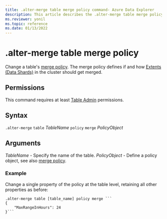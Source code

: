 ```yaml
---
title: .alter-merge table merge policy command- Azure Data Explorer
description: This article describes the .alter-merge table merge policy command in Azure Data Explorer.
ms.reviewer: yonil
ms.topic: reference
ms.date: 01/13/2022
---
```

# .alter-merge table merge policy

Change a table's [merge policy](mergepolicy.md). The merge policy defines if and how [Extents (Data Shards)](../management/extents-overview.md) in the cluster should get merged. 

## Permissions

This command requires at least [Table Admin](access-control/role-based-access-control.md) permissions.

## Syntax

`.alter-merge` `table` *TableName* `policy` `merge` *PolicyObject*

## Arguments

*TableName* - Specify the name of the table.
*PolicyObject* - Define a policy object, see also [merge policy](mergepolicy.md).

### Example

Change a single property of the policy at the table level, retaining all other properties as before:

```kusto
.alter-merge table [table_name] policy merge ```
{
    "MaxRangeInHours": 24
}```
```
